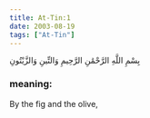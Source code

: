 ```yaml
---
title: At-Tin:1
date: 2003-08-19
tags: ["At-Tin"]
---
```

بِسْمِ اللَّهِ الرَّحْمَٰنِ الرَّحِيمِ وَالتِّينِ وَالزَّيْتُونِ
### meaning: 
By the fig and the olive,
